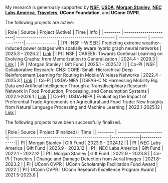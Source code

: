 My research is generously supported by [**NSF**](https://www.nsf.gov/), [**USDA**](https://www.usda.gov/), [**Morgan Stanley**](https://www.morganstanley.com/), [**NEC Labs America**](https://www.nec-labs.com/), [**Travelers**](https://www.travelers.com/), **UConn Foundation**, and **UConn OVPR**.

The following projects are active:

| Role   | Source            | Project (Active)  | Time         | Info  |
| -------- | -----------------------| ------------------------------------------------- | -------------- | ---------------| --------------- |
| PI | NSF - WISER | Predicting extreme weather–induced power outages with spatially aware hybrid graph neural networks | 2025.3 - 2026.2 | [Link](https://today.uconn.edu/2025/02/wiser-awarded-eight-uconn-projects-to-advance-weather-innovation-and-energy-resilience/) |
| PI | NSF | CAREER: Towards Continual Learning on Evolving Graphs: from Memorization to Generalization | 2024.4 - 2029.3 | [Link](https://www.nsf.gov/awardsearch/showAward?AWD_ID=2338878&HistoricalAwards=false) |
| PI | Morgan Stanley | Gift Fund | 2025.1 - 2025.12 | |
| Co-PI | NSF | Collaborative Research: CNS: CORE: Small: Hierarchical Deep Reinforcement Learning for Routing in Mobile Wireless Networks | 2022.4 - 2025.3 | [Link](https://www.nsf.gov/awardsearch/showAward?AWD_ID=2154191) |
| Co-PI | USDA-NIFA | DSFAS-CIN: Harnessing Mobility Big Data and Artificial Intelligence Through a Transdisciplinary Research Network in Food Production, Processing, and Consumption Systems | 2022.1-2026.1 | [Link](https://portal.nifa.usda.gov/web/crisprojectpages/1028264-dsfas-cin-harnessing-mobility-big-data-and-artificial-intelligence-through-a-transdisciplinary-research-network-in-food-production-processing-and-consumption-systems.html) |
| Co-PI | USDA-NIFA | Evaluating the Impact of Preferential Trade Agreements on Agricultural and Food Trade: New Insights from Natural Language Processing and Machine Learning | 2022.1-2025.12 | [Link](https://portal.nifa.usda.gov/web/crisprojectpages/1028020-evaluating-the-impact-of-preferential-trade-agreements-on-agricultural-and-food-trade-new-insights-from-natural-language-processing-and-machine-learning.html) |

The following projects have been successfully finalized.

| Role   | Source            | Project (Finalized)  | Time         |
| -------- | -----------------------| ------------------------------------------------- |--------------|---------------|
| PI | Morgan Stanley | Gift Fund | 2023.9 - 2024.12 | |
| PI | NEC Labs America | Gift Fund | 2023.9 - 2023.12 |
| PI | NEC Labs America | Gift Fund | 2022.1 - 2022.12 |
| PI | Morgan Stanley | Gift Fund | 2022.9 - 2023.8 |
| Co-PI | Travelers | Change and Damage Detection from Aerial Images | 2021.8-2023.2 |
| PI | UConn OVPR | UConn Scholarship Facilitation Fund Award | 2022 |
| PI | UConn OVPR | UConn Research Excellence Program Award | 2021.5-2023.8 |
